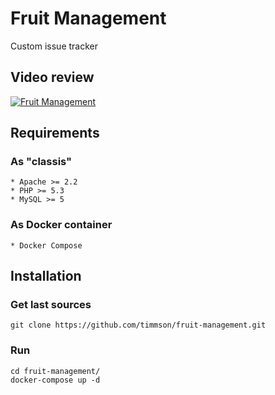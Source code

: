 # Fruit Management
Custom issue tracker

## Video review
[![Fruit Management ](http://img.youtube.com/vi/LGGKk6gk4lM/0.jpg)](https://www.youtube.com/watch?v=LGGKk6gk4lM "Fruit Management ")

## Requirements

### As "classis"
    * Apache >= 2.2
    * PHP >= 5.3
    * MySQL >= 5

### As Docker container
    * Docker Compose

## Installation

### Get last sources
```
git clone https://github.com/timmson/fruit-management.git 
```

### Run
```
cd fruit-management/
docker-compose up -d
```
